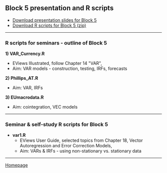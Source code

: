 ## Block 5 presentation and R scripts  

+ [Download presentation slides for Block 5](https://github.com/formanektomas/4EK608_4EK416/raw/master/Block5/Block5.pdf)
+ [Download R scripts for Block 5 (zip) ](https://github.com/formanektomas/4EK608_4EK416/raw/master/Block5/Block5.zip)

--- 

### R scripts for seminars - outline of Block 5

**1) VAR_Currency.R**
+ EViews Illustrated, follow Chapter 14 "VAR",
+ Aim: VAR models - construction, testing, IRFs, forecasts  

**2) Phillips_AT.R**  
+ Aim: VAR, IRFs  

**3) EUmacrodata.R**  
+ Aim: cointegration, VEC models  


--- 

### Seminar & self-study R scripts for Block 5

+ **var1.R**  
    + EViews User Guide, selected topics from Chapter 18, Vector Autoregression and Error Correction Models,  
    + Aim: VARs & IRFs - using non-stationary vs. stationary data  
---

[Homepage](https://formanektomas.github.io/4EK608_4EK416/)
